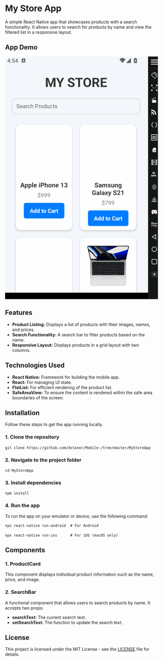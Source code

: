 # My Store App

A simple React Native app that showcases products with a search functionality. It allows users to search for products by name and view the filtered list in a responsive layout.

## App Demo

![News App Demo](https://github.com/dxtaner/Mobile-/blob/master/ReactNative/MyStoreApp/mystore.gif)

## Features

- **Product Listing:** Displays a list of products with their images, names, and prices.
- **Search Functionality:** A search bar to filter products based on the name.
- **Responsive Layout:** Displays products in a grid layout with two columns.

## Technologies Used

- **React Native:** Framework for building the mobile app.
- **React:** For managing UI state.
- **FlatList:** For efficient rendering of the product list.
- **SafeAreaView:** To ensure the content is rendered within the safe area boundaries of the screen.

## Installation

Follow these steps to get the app running locally.

### 1\. Clone the repository

    git clone https://github.com/dxtaner/Mobile-/tree/master/MyStoreApp

### 2\. Navigate to the project folder

    cd MyStoreApp

### 3\. Install dependencies

    npm install

### 4\. Run the app

To run the app on your emulator or device, use the following command:

    npx react-native run-android  # For Android

    npx react-native run-ios      # For iOS (macOS only)

## Components

### 1\. ProductCard

This component displays individual product information such as the name, price, and image.

### 2\. SearchBar

A functional component that allows users to search products by name. It accepts two props:

- **searchText:** The current search text.
- **setSearchText:** The function to update the search text.

## License

This project is licensed under the MIT License - see the [LICENSE](LICENSE) file for details.
